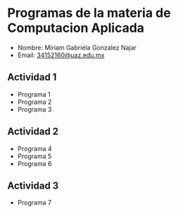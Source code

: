 # Programas de la materia de Computacion Aplicada 
- Nombre: Miriam Gabriela Gonzalez Najar 
- Email: 34152160@uaz.edu.mx


## Actividad 1
- Programa 1 
- Programa 2 
- Programa 3 


## Actividad 2
- Programa 4 
- Programa 5
- Programa 6

## Actividad 3
- Programa 7 


